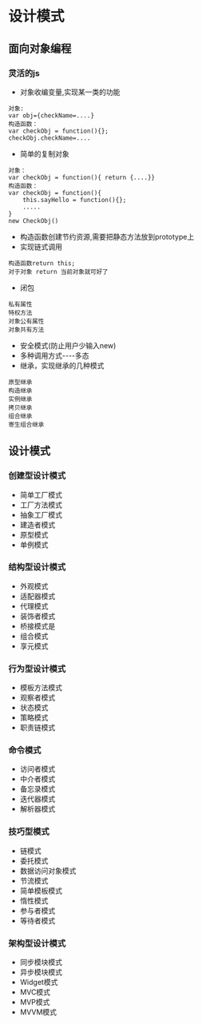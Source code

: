 # 设计模式

## 面向对象编程
### 灵活的js
* 对象收编变量,实现某一类的功能
```
对象:
var obj={checkName=....}
构造函数：
var checkObj = function(){};
checkObj.checkName=....
```

* 简单的复制对象 
```
对象：
var checkObj = function(){ return {....}}
构造函数：
var checkObj = function(){ 
    this.sayHello = function(){};
    .....
}
new CheckObj()
```

* 构造函数创建节约资源,需要把静态方法放到prototype上
* 实现链式调用
```
构造函数return this;
对于对象 return 当前对象就可好了
```
* 闭包
```
私有属性
特权方法
对象公有属性
对象共有方法
```

* 安全模式(防止用户少输入new)
* 多种调用方式----多态
* 继承，实现继承的几种模式
```
原型继承
构造继承
实例继承
拷贝继承
组合继承
寄生组合继承
```

## 设计模式
### 创建型设计模式
* 简单工厂模式
* 工厂方法模式
* 抽象工厂模式
* 建造者模式
* 原型模式
* 单例模式

### 结构型设计模式
* 外观模式
* 适配器模式
* 代理模式
* 装饰者模式
* 桥接模式是
* 组合模式
* 享元模式

### 行为型设计模式
* 模板方法模式
* 观察者模式
* 状态模式
* 策略模式
* 职责链模式

### 命令模式
* 访问者模式
* 中介者模式
* 备忘录模式
* 迭代器模式
* 解析器模式

### 技巧型模式
* 链模式
* 委托模式
* 数据访问对象模式
* 节流模式
* 简单模板模式
* 惰性模式
* 参与者模式
* 等待者模式

### 架构型设计模式
* 同步模块模式
* 异步模块模式
* Widget模式
* MVC模式
* MVP模式
* MVVM模式